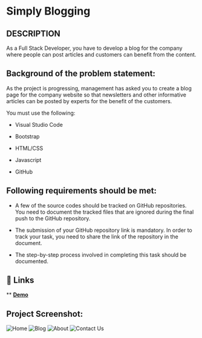 # Simply Blogging

## DESCRIPTION

As a Full Stack Developer, you have to develop a blog for the company where people can post articles and customers can benefit from the content.

## Background of the problem statement:

As the project is progressing, management has asked you to create a blog page for the company website so that newsletters and other informative articles can be posted by experts for the benefit of the customers.

You must use the following:

- Visual Studio Code

- Bootstrap

- HTML/CSS

- Javascript

- GitHub

## Following requirements should be met:

- A few of the source codes should be tracked on GitHub repositories. You need to document the tracked files that are ignored during the final push to the GitHub repository.

- The submission of your GitHub repository link is mandatory. In order to track your task, you need to share the link of the repository in the document.

- The step-by-step process involved in completing this task should be documented.

## 🔗 Links
** [**Demo**](https://hassan-alamer.github.io/Project-Simply-Blogging/)

## Project Screenshot:
![Home](https://user-images.githubusercontent.com/92730894/138097063-804800f2-5574-4d08-8913-73519de58cea.png)
![Blog](https://user-images.githubusercontent.com/92730894/138097142-50eb3609-171a-4fe2-9e36-2ce7f335e91c.png)
![About](https://user-images.githubusercontent.com/92730894/138097218-9e7e7a7f-39f0-49ce-a8c9-d77864a10c79.png)
![Contact Us](https://user-images.githubusercontent.com/92730894/138097274-6ed24e80-97be-457f-bf09-6be4bef1d5cc.png)



